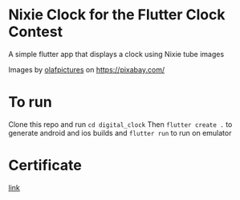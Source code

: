 # Nixie Clock for the Flutter Clock Contest

A simple flutter app that displays a clock using Nixie tube images

Images by [olafpictures](https://pixabay.com/users/olafpictures-2427999/) on https://pixabay.com/

# To run

Clone this repo and run `cd digital_clock`
Then `flutter create .` to generate android and ios builds
and `flutter run` to run on emulator

# Certificate

[link](https://www.credential.net/1cdeafb8-de55-43a3-be96-0041ffd05085?key=5e24a52710f0fe347cbdbfd97974e018a9a52e74048471a2541c4c859a152fa3)
